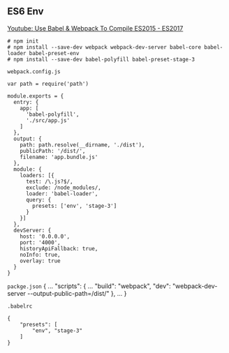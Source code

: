 ## ES6 Env
[Youtube: Use Babel & Webpack To Compile ES2015 - ES2017](https://www.youtube.com/watch?v=iWUR04B42Hc)

```
# npm init
# npm install --save-dev webpack webpack-dev-server babel-core babel-loader babel-preset-env
# npm install --save-dev babel-polyfill babel-preset-stage-3
```

`webpack.config.js`
```
var path = require('path')

module.exports = {
  entry: {
    app: [
      'babel-polyfill',
      './src/app.js'
    ]
  },
  output: {
    path: path.resolve(__dirname, './dist'),
    publicPath: '/dist/',
    filename: 'app.bundle.js'
  },
  module: {
    loaders: [{
      test: /\.js?$/,
      exclude: /node_modules/,
      loader: 'babel-loader',
      query: {
        presets: ['env', 'stage-3']
      }
    }]
  },
  devServer: {
    host: '0.0.0.0',
    port: '4000',
    historyApiFallback: true,
    noInfo: true,
    overlay: true
  }
}
```

`packge.json`
{
  ...
  "scripts": {
    ...
    "build": "webpack",
    "dev": "webpack-dev-server --output-public-path=/dist/"
  },
  ...
}

`.babelrc`
```
{
    "presets": [
        "env", "stage-3"
    ]
}
```